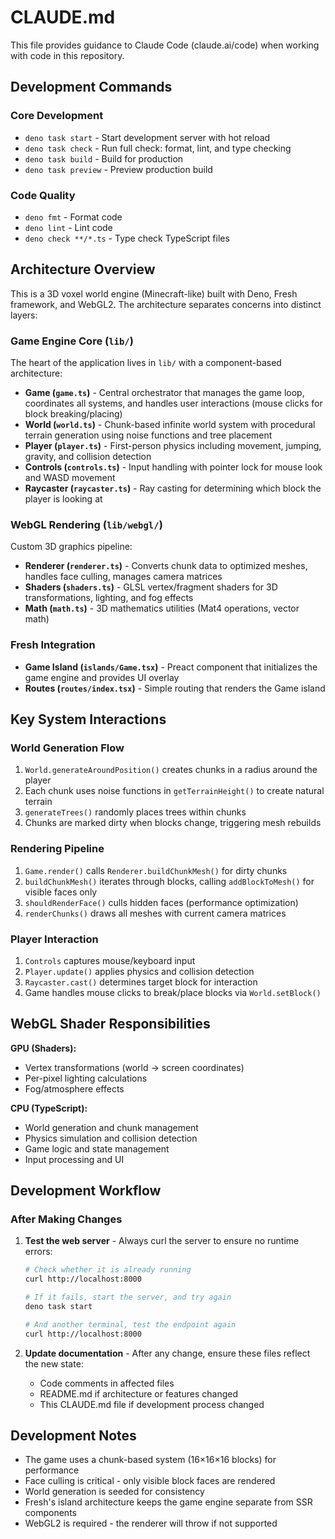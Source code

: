 # CLAUDE.md

This file provides guidance to Claude Code (claude.ai/code) when working with
code in this repository.

## Development Commands

### Core Development

- `deno task start` - Start development server with hot reload
- `deno task check` - Run full check: format, lint, and type checking
- `deno task build` - Build for production
- `deno task preview` - Preview production build

### Code Quality

- `deno fmt` - Format code
- `deno lint` - Lint code
- `deno check **/*.ts` - Type check TypeScript files

## Architecture Overview

This is a 3D voxel world engine (Minecraft-like) built with Deno, Fresh
framework, and WebGL2. The architecture separates concerns into distinct layers:

### Game Engine Core (`lib/`)

The heart of the application lives in `lib/` with a component-based
architecture:

- **Game (`game.ts`)** - Central orchestrator that manages the game loop,
  coordinates all systems, and handles user interactions (mouse clicks for block
  breaking/placing)
- **World (`world.ts`)** - Chunk-based infinite world system with procedural
  terrain generation using noise functions and tree placement
- **Player (`player.ts`)** - First-person physics including movement, jumping,
  gravity, and collision detection
- **Controls (`controls.ts`)** - Input handling with pointer lock for mouse look
  and WASD movement
- **Raycaster (`raycaster.ts`)** - Ray casting for determining which block the
  player is looking at

### WebGL Rendering (`lib/webgl/`)

Custom 3D graphics pipeline:

- **Renderer (`renderer.ts`)** - Converts chunk data to optimized meshes,
  handles face culling, manages camera matrices
- **Shaders (`shaders.ts`)** - GLSL vertex/fragment shaders for 3D
  transformations, lighting, and fog effects
- **Math (`math.ts`)** - 3D mathematics utilities (Mat4 operations, vector math)

### Fresh Integration

- **Game Island (`islands/Game.tsx`)** - Preact component that initializes the
  game engine and provides UI overlay
- **Routes (`routes/index.tsx`)** - Simple routing that renders the Game island

## Key System Interactions

### World Generation Flow

1. `World.generateAroundPosition()` creates chunks in a radius around the player
2. Each chunk uses noise functions in `getTerrainHeight()` to create natural
   terrain
3. `generateTrees()` randomly places trees within chunks
4. Chunks are marked dirty when blocks change, triggering mesh rebuilds

### Rendering Pipeline

1. `Game.render()` calls `Renderer.buildChunkMesh()` for dirty chunks
2. `buildChunkMesh()` iterates through blocks, calling `addBlockToMesh()` for
   visible faces only
3. `shouldRenderFace()` culls hidden faces (performance optimization)
4. `renderChunks()` draws all meshes with current camera matrices

### Player Interaction

1. `Controls` captures mouse/keyboard input
2. `Player.update()` applies physics and collision detection
3. `Raycaster.cast()` determines target block for interaction
4. Game handles mouse clicks to break/place blocks via `World.setBlock()`

## WebGL Shader Responsibilities

**GPU (Shaders):**

- Vertex transformations (world → screen coordinates)
- Per-pixel lighting calculations
- Fog/atmosphere effects

**CPU (TypeScript):**

- World generation and chunk management
- Physics simulation and collision detection
- Game logic and state management
- Input processing and UI

## Development Workflow

### After Making Changes

1. **Test the web server** - Always curl the server to ensure no runtime errors:
   ```bash
   # Check whether it is already running
   curl http://localhost:8000

   # If it fails, start the server, and try again
   deno task start

   # And another terminal, test the endpoint again
   curl http://localhost:8000
   ```

2. **Update documentation** - After any change, ensure these files reflect the
   new state:
   - Code comments in affected files
   - README.md if architecture or features changed
   - This CLAUDE.md file if development process changed

## Development Notes

- The game uses a chunk-based system (16×16×16 blocks) for performance
- Face culling is critical - only visible block faces are rendered
- World generation is seeded for consistency
- Fresh's island architecture keeps the game engine separate from SSR components
- WebGL2 is required - the renderer will throw if not supported
